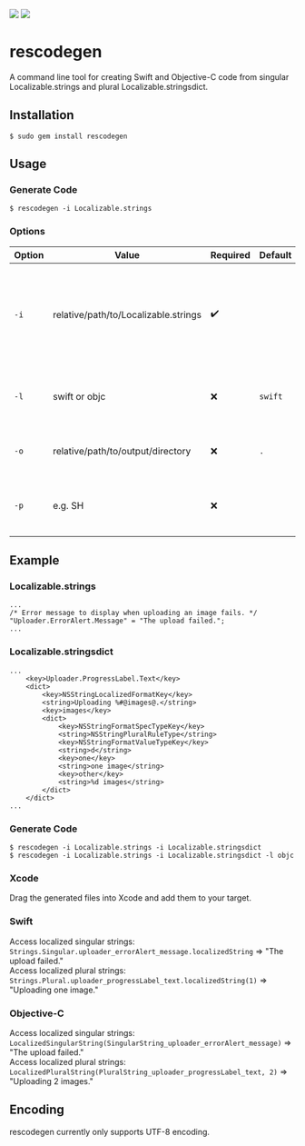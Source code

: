 <a href="https://codeclimate.com/github/seanhenry/rescodegen/coverage"><img src="https://codeclimate.com/github/seanhenry/rescodegen/badges/coverage.svg" /></a>
<a href="https://codeclimate.com/github/seanhenry/rescodegen"><img src="https://codeclimate.com/github/seanhenry/rescodegen/badges/gpa.svg" /></a>
# rescodegen
A command line tool for creating Swift and Objective-C code from singular Localizable.strings and plural Localizable.stringsdict.
## Installation
`$ sudo gem install rescodegen`

## Usage
### Generate Code
`$ rescodegen -i Localizable.strings`
### Options

|Option|Value|Required|Default|Description   |
|---|---|---|---|---|
|`-i`|relative/path/to/Localizable.strings|✔️||The input file(s). Must be `.strings` or `.stringsdict` format. You may specify more than 1 file.|
|`-l`|swift or objc|❌|`swift`|The language of the generated code.|
|`-o`|relative/path/to/output/directory|❌|`.`|Where to save generated files.|
|`-p`|e.g. SH|❌||An optional prefix to apply to Objective-C types.|
## Example
### Localizable.strings  

```
...
/* Error message to display when uploading an image fails. */
"Uploader.ErrorAlert.Message" = "The upload failed.";
...
```
### Localizable.stringsdict  

```
...
    <key>Uploader.ProgressLabel.Text</key>
	<dict>
		<key>NSStringLocalizedFormatKey</key>
		<string>Uploading %#@images@.</string>
		<key>images</key>
		<dict>
			<key>NSStringFormatSpecTypeKey</key>
			<string>NSStringPluralRuleType</string>
			<key>NSStringFormatValueTypeKey</key>
            <string>d</string>
            <key>one</key>
            <string>one image</string>
			<key>other</key>
			<string>%d images</string>
		</dict>
	</dict>
...
```
### Generate Code

```
$ rescodegen -i Localizable.strings -i Localizable.stringsdict
$ rescodegen -i Localizable.strings -i Localizable.stringsdict -l objc
```
### Xcode
Drag the generated files into Xcode and add them to your target.
### Swift
Access localized singular strings:  
`Strings.Singular.uploader_errorAlert_message.localizedString` => "The upload failed."  
Access localized plural strings:  
`Strings.Plural.uploader_progressLabel_text.localizedString(1)` => "Uploading one image."  
### Objective-C
Access localized singular strings:  
`LocalizedSingularString(SingularString_uploader_errorAlert_message)` => "The upload failed."  
Access localized plural strings:    
`LocalizedPluralString(PluralString_uploader_progressLabel_text, 2)` => "Uploading 2 images." 
## Encoding
rescodegen currently only supports UTF-8 encoding. 
